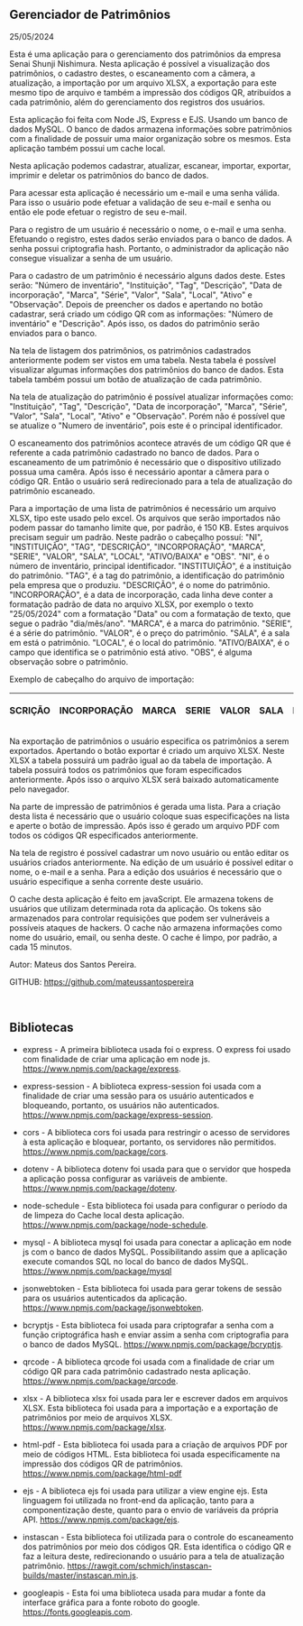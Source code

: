 <h2>Gerenciador de Patrimônios</h2>

<p>25/05/2024</p>

Esta é uma aplicação para o gerenciamento dos patrimônios da empresa Senai Shunji Nishimura. Nesta aplicação é possível a visualização dos patrimônios, o cadastro destes, o escaneamento com a câmera, a atualização, a importação por um arquivo XLSX, a exportação para este mesmo tipo de arquivo e também a impressão dos códigos QR, atribuídos a cada patrimônio, além do  gerenciamento dos registros dos usuários.

Esta aplicação foi feita com Node JS, Express e EJS. Usando um banco de dados MySQL. O banco de dados armazena informações sobre patrimônios com a finalidade de possuir uma maior organização sobre os mesmos. Esta aplicação também possui um cache local.

Nesta aplicação podemos cadastrar, atualizar, escanear, importar, exportar, imprimir e deletar os patrimônios do banco de dados.

Para acessar esta aplicação é necessário um e-mail e uma senha válida. Para isso o usuário pode efetuar a validação de seu e-mail e senha ou então ele pode efetuar o registro de seu e-mail.

Para o registro de um usuário é necessário o nome, o e-mail e uma senha. Efetuando o registro, estes dados serão enviados para o banco de dados. A senha possui criptografia hash. Portanto, o administrador da aplicação não consegue visualizar a senha de um usuário.

Para o cadastro de um patrimônio é necessário alguns dados deste. Estes serão: "Número de inventário", "Instituição", "Tag", "Descrição", "Data de incorporação", "Marca", "Série", "Valor", "Sala", "Local", "Ativo" e "Observação". Depois de preencher os dados e apertando no botão cadastrar, será criado um código QR com as informações: "Número de inventário" e "Descrição". Após isso, os dados do patrimônio serão enviados para o banco.

Na tela de listagem dos patrimônios, os patrimônios cadastrados anteriormente podem ser vistos em uma tabela. Nesta tabela é possível visualizar algumas informações dos patrimônios do banco de dados. Esta tabela também possui um botão de atualização de cada patrimônio.

Na tela de atualização do patrimônio é possível atualizar informações como: "Instituição", "Tag", "Descrição", "Data de incorporação", "Marca", "Série", "Valor", "Sala", "Local", "Ativo" e "Observação". Porém não é possível que se atualize o "Numero de inventário", pois este é o principal identificador.

O escaneamento dos patrimônios acontece através de um código QR que é referente a cada patrimônio cadastrado no banco de dados. Para o escaneamento de um patrimônio é necessário que o dispositivo utilizado possua uma camêra. Após isso é necessário apontar a câmera para o código QR. Então o usuário será redirecionado para a tela de atualização do patrimônio escaneado.

Para a importação de uma lista de patrimônios é necessário um arquivo XLSX, tipo este usado pelo excel. Os arquivos que serão importados não podem passar do tamanho limite que, por padrão, é 150 KB. Estes arquivos precisam seguir um padrão. Neste padrão o cabeçalho possuí: "NI", "INSTITUIÇÃO", "TAG", "DESCRIÇÃO", "INCORPORAÇÃO", "MARCA", "SERIE", "VALOR", "SALA", "LOCAL", "ATIVO/BAIXA" e "OBS". "NI", é o número de inventário, principal identificador. "INSTITUIÇÃO", é a instituição do patrimônio. "TAG", é a tag do patrimônio, a identificação do patrimônio pela empresa que o produziu. "DESCRIÇÃO", é o nome do patrimônio. "INCORPORAÇÃO", é a data de incorporação, cada linha deve conter a formatação padrão de data no arquivo XLSX, por exemplo o texto "25/05/2024" com a formatação "Data" ou com a formatação de texto, que segue o padrão "dia/mês/ano". "MARCA", é a marca do patrimônio. "SERIE", é a série do patrimônio. "VALOR", é o preço do patrimônio. "SALA", é a sala em está o patrimônio. "LOCAL", é o local do patrimônio. "ATIVO/BAIXA", é o campo que identifica se o patrimônio está ativo. "OBS", é alguma observação sobre o patrimônio. 

Exemplo de cabeçalho do arquivo de importação:

<table style="display: flex; justify-content: center;"><thead><tr><th><p>NI</p></th><th><p>INSTITUIÇÃO</p></th><th><p>TAG</p></th><th><p>DESCRIÇÃO</p></th><th><p>INCORPORAÇÃO</p></th><th><p>MARCA</p></th><th><p>SERIE</p></th><th><p>VALOR</p></th><th><p>SALA</p></th><th><p>LOCAL</p></th><th><p>ATIVO/BAIXA</p></th><th><p>OBS</p></th></tr></thead></table> 

Na exportação de patrimônios o usuário especifica os patrimônios a serem exportados. Apertando o botão exportar é criado um arquivo XLSX. Neste XLSX a tabela possuirá um padrão igual ao da tabela de importação. A tabela possuirá todos os patrimônios que foram especificados anteriormente. Após isso o arquivo XLSX será baixado automaticamente pelo navegador.

Na parte de impressão de patrimônios é gerada uma lista. Para a criação desta lista é necessário que o usuário coloque suas especificações na lista e aperte o botão de impressão. Após isso é gerado um arquivo PDF com todos os códigos QR especificados anteriormente.

Na tela de registro é possível cadastrar um novo usuário ou então editar os usuários criados anteriormente. Na edição de um usuário é possível editar o nome, o e-mail e a senha. Para a edição dos usuários é necessário que o usuário especifique a senha corrente deste usuário.

O cache desta aplicação é feito em javaScript. Ele armazena tokens de usuários que utilizam determinada rota da aplicação. Os tokens são armazenados para controlar requisições que podem ser vulneráveis a possíveis ataques de hackers. O cache não armazena informações como nome do usuário, email, ou senha deste. O cache é limpo, por padrão, a cada 15 minutos.

Autor: Mateus dos Santos Pereira.

GITHUB: <a href="https://github.com/mateussantospereira" target="_blank" rel="external">https://github.com/mateussantospereira</a>

<br>

<h2>Bibliotecas</h2>

- express - A primeira biblioteca usada foi o express. O express foi usado com finalidade de criar uma aplicação em node js. <a href="https://www.npmjs.com/package/express" target="_blank" rel="external">https://www.npmjs.com/package/express</a>.

- express-session - A biblioteca express-session foi usada com a finalidade de criar uma sessão para os usuário autenticados e bloqueando, portanto, os usuários não autenticados. <a href="https://www.npmjs.com/package/express-session" target="_blank" rel="external">https://www.npmjs.com/package/express-session</a>.

- cors - A biblioteca cors foi usada para restringir o acesso de servidores à esta aplicação e bloquear, portanto, os servidores não permitidos. <a href="https://www.npmjs.com/package/cors" target="_blank" rel="external">https://www.npmjs.com/package/cors</a>.

- dotenv - A biblioteca dotenv foi usada para que o servidor que hospeda a aplicação possa configurar as variáveis de ambiente. <a href="https://www.npmjs.com/package/dotenv" target="_blank" rel="external">https://www.npmjs.com/package/dotenv</a>.

- node-schedule - Esta biblioteca foi usada para configurar o período da de limpeza do Cache local desta aplicação. <a href="https://www.npmjs.com/package/node-schedule" target="_blank" rel="external">https://www.npmjs.com/package/node-schedule</a>.

- mysql - A biblioteca mysql foi usada para conectar a aplicação em node js com o banco de dados MySQL. Possibilitando assim que a aplicação execute comandos SQL no local do banco de dados MySQL. <a href="https://www.npmjs.com/package/mysql" target="_blank" rel="external">https://www.npmjs.com/package/mysql</a>

- jsonwebtoken - Esta biblioteca foi usada para gerar tokens de sessão para os usuários autenticados da aplicação. <a href="https://www.npmjs.com/package/jsonwebtoken" target="_blank" rel="external">https://www.npmjs.com/package/jsonwebtoken</a>.

- bcryptjs - Esta biblioteca foi usada para criptografar a senha com a função criptográfica hash e enviar assim a senha com criptografia para o banco de dados MySQL. <a href="https://www.npmjs.com/package/bcryptjs" target="_blank" rel="external">https://www.npmjs.com/package/bcryptjs</a>.

- qrcode - A biblioteca qrcode foi usada com a finalidade de criar um código QR para cada patrimônio cadastrado nesta aplicação. <a href="https://www.npmjs.com/package/qrcode" target="_blank" rel="external">https://www.npmjs.com/package/qrcode</a>.

- xlsx - A biblioteca xlsx foi usada para ler e escrever dados em arquivos XLSX. Esta biblioteca foi usada para a importação e a exportação de patrimônios por meio de arquivos XLSX. <a href="https://www.npmjs.com/package/xlsx" target="_blank" rel="external">https://www.npmjs.com/package/xlsx</a>.

- html-pdf - Esta biblioteca foi usada para a criação de arquivos PDF por meio de códigos HTML. Esta biblioteca foi usada especificamente na impressão dos códigos QR de patrimônios. <a href="https://www.npmjs.com/package/html-pdf" target="_blank" rel="external">https://www.npmjs.com/package/html-pdf</a>

- ejs - A biblioteca ejs foi usada para utilizar a view engine ejs. Esta linguagem foi utilizada no front-end da aplicação, tanto para a componentização deste, quanto para o envio de variáveis da própria API. <a href="https://www.npmjs.com/package/ejs" target="_blank" rel="external">https://www.npmjs.com/package/ejs</a>.

- instascan - Esta biblioteca foi utilizada para o controle do escaneamento dos patrimônios por meio dos códigos QR. Esta identifica o código QR e faz a leitura deste, redirecionando o usuário para a tela de atualização patrimônio. <a href="https://rawgit.com/schmich/instascan-builds/master/instascan.min.js" target="_blank" rel="external">https://rawgit.com/schmich/instascan-builds/master/instascan.min.js</a>.

- googleapis - Esta foi uma biblioteca usada para mudar a fonte da interface gráfica para a fonte roboto do google. <a href="https://fonts.googleapis.com" target="_blank" rel="external">https://fonts.googleapis.com</a>.
